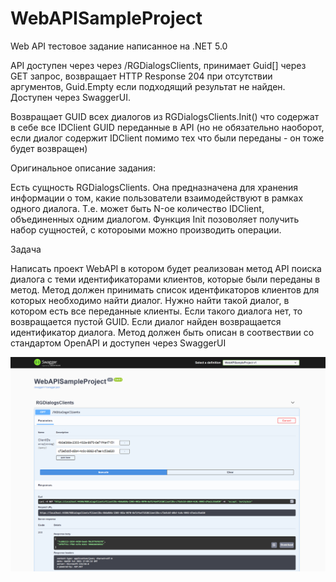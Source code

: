# WebAPISampleProject
Web API тестовое задание написанное на .NET 5.0

API доступен через через /RGDialogsClients, принимает Guid[] через GET запрос, возвращает HTTP Response 204 при отсутствии аргументов, Guid.Empty если подходящий результат не найден. 
Доступен через SwaggerUI.

Возвращает GUID всех диалогов из RGDialogsClients.Init() что содержат в себе все IDClient GUID переданные в API (но не обязательно наоборот, если диалог содержит IDClient помимо тех что были переданы - он тоже будет возвращен)

Оригинальное описание задания:

Есть сущность RGDialogsClients. Она предназначена для хранения информации о том, какие пользователи взаимодействуют в рамках одного диалога.
Т.е. может быть N-ое количество IDClient, объединенных одним диалогом.
Функция Init позоволяет получить набор сущностей, с котороыми можно производить операции.

Задача

Написать проект WebAPI в котором будет реализован метод API поиска диалога с теми идентификаторами клиентов, которые были переданы в метод.
Метод должен принимать список идентфикаторов клиентов для которых необходимо найти диалог. Нужно найти такой диалог, в котором есть все переданные клиенты. Если такого диалога нет, то возвращается пустой GUID.
Если диалог найден возвращается идентификатор диалога.
Метод должен быть описан в соотвествии со стандартом OpenAPI и доступен через SwaggerUI

![Alt text](/screenshot.png?raw=true "Скриншот")
